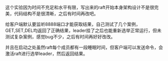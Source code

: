这个实验因为时间不充足和水平有限，写出来的raft开始本身架构设计不是很完美，代码结构不是很清晰，之后有时间再改吧。

给客户端默认要监听8888端口才能获取结果，自己测试了几个案例，GET,SET,DEL均返回了正确结果，leader挂了之后也能重新选举正常运行，但未测试复杂案例，感觉bug不少，之后有时间再好好改改。

并且在启动之处虽然raft每个成员都有一段睡眠时间，但客户端可以发送命令，会激活raft进行选举leader，然后返回结果。